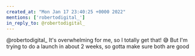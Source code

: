 ```yaml
---
created_at: "Mon Jan 17 23:40:25 +0000 2022"
mentions: ['robertodigital_']
in_reply_to: @robertodigital_
---
```


@robertodigital_ It's overwhelming for me, so I totally get that! 😅 But I'm trying to do a launch in about 2 weeks, so gotta make sure both are good